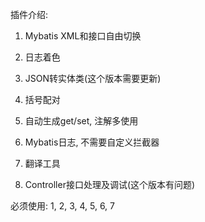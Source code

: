 插件介绍:
1. Mybatis XML和接口自由切换 

2. 日志着色

3. JSON转实体类(这个版本需要更新)

4. 括号配对

5. 自动生成get/set, 注解多使用

6. Mybatis日志, 不需要自定义拦截器

7. 翻译工具

8. Controller接口处理及调试(这个版本有问题)

必须使用: 1, 2, 3, 4, 5, 6, 7